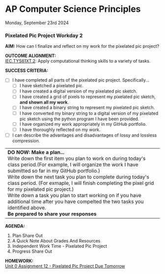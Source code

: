 # AP Computer Science Principles
Monday, September 23rd 2024

### Pixelated Pic Project Workday 2

**AIM:** How can I finalize and reflect on my work for the pixelated pic project?

**OUTCOME ALIGNMENT:**
<br><ins>IEC.TYS61XT.2</ins>: Apply computational thinking skills to a variety of tasks.

**SUCCESS CRITERIA:**
- [ ] I have completed all parts of the pixelated pic project.  Specifically...
    - [ ] I have sketched a pixelated pic.
    - [ ] I have created a digital version of my pixelated pic sketch.
    - [ ] I have created a grid of pixels to represent my pixelated pic sketch, **and shown all my work**.
    - [ ] I have created a binary string to represent my pixelated pic sketch.
    - [ ] I have converted my binary string to a digital version of my pixelated pic sketch using the python program I have been provided.
    - [ ] I have organized my work appropriately in my GitHub portfolio.
    - [ ] I have thoroughly reflected on my work.
- [ ] I can describe the advantages and disadvantages of lossy and lossless compression.

<table>
  <tr>
    <td><b>DO NOW: Make a plan...</b><br>
    Write down the first item you plan to work on during today's class period.(For example, I will organize the work I have submitted so far in my GitHub portfolio.)<br> 
    Write down the next task you plan to complete during today's class period. (For exmaple, I will finish completing the pixel grid for my pixelated pic project.)<br>
    Write down a task you plan to start working on if you have additional time after you have compelted the two tasks you identified above.<br>
    <b>Be prepared to share your responses</b>
  </tr>
</table>

**AGENDA:**

1. Plan Share Out
2. A Quick Note About Grades And Resources
3. Independent Work Time - Pixelated Pic Project
7. Progress Share Out


**HOMEWORK:** <br>
[Unit 0 Assignment 12 - Pixelated Pic Project Due Tomorrow](https://github.com/MrJSwotinsky/AP_Computer_Science_Principles/blob/main/Unit_0_Digital_Information/Daily_Assignments/Unit_0_Assignment_11_Due_Tue_Sept_24_Pixelated_Pix_Project_Due.md)
